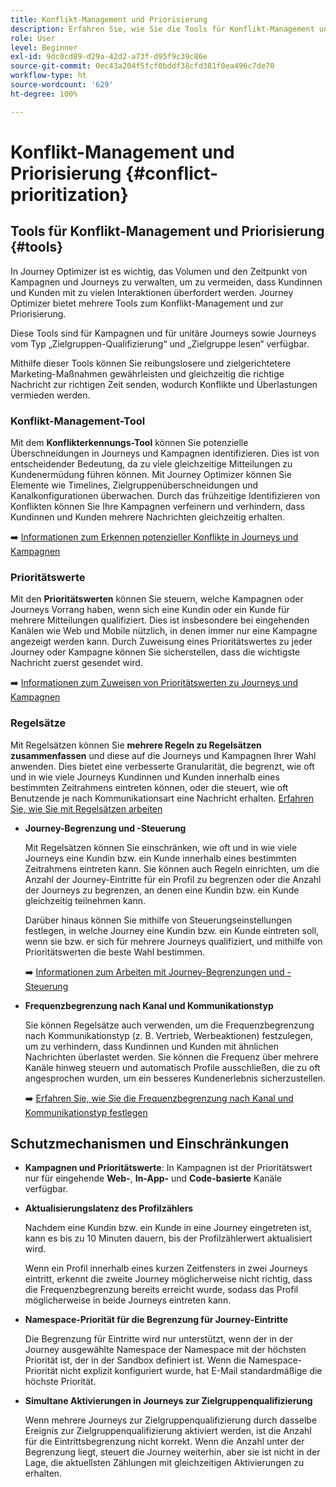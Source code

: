 ```yaml
---
title: Konflikt-Management und Priorisierung
description: Erfahren Sie, wie Sie die Tools für Konflikt-Management und Priorisierung in Journey Optimizer nutzen können.
role: User
level: Beginner
exl-id: 9dc0cd89-d29a-42d2-a73f-d95f9c39c86e
source-git-commit: 0ec43a204f5fcf0bddf38cfd381f0ea496c7de70
workflow-type: ht
source-wordcount: '629'
ht-degree: 100%

---
```


# Konflikt-Management und Priorisierung {#conflict-prioritization}

## Tools für Konflikt-Management und Priorisierung {#tools}

In Journey Optimizer ist es wichtig, das Volumen und den Zeitpunkt von Kampagnen und Journeys zu verwalten, um zu vermeiden, dass Kundinnen und Kunden mit zu vielen Interaktionen überfordert werden. Journey Optimizer bietet mehrere Tools zum Konflikt-Management und zur Priorisierung.

Diese Tools sind für Kampagnen und für unitäre Journeys sowie Journeys vom Typ „Zielgruppen-Qualifizierung“ und „Zielgruppe lesen“ verfügbar.

Mithilfe dieser Tools können Sie reibungslosere und zielgerichtetere Marketing-Maßnahmen gewährleisten und gleichzeitig die richtige Nachricht zur richtigen Zeit senden, wodurch Konflikte und Überlastungen vermieden werden.

### Konflikt-Management-Tool

Mit dem **Konflikterkennungs-Tool** können Sie potenzielle Überschneidungen in Journeys und Kampagnen identifizieren. Dies ist von entscheidender Bedeutung, da zu viele gleichzeitige Mitteilungen zu Kundenermüdung führen können. Mit Journey Optimizer können Sie Elemente wie Timelines, Zielgruppenüberschneidungen und Kanalkonfigurationen überwachen. Durch das frühzeitige Identifizieren von Konflikten können Sie Ihre Kampagnen verfeinern und verhindern, dass Kundinnen und Kunden mehrere Nachrichten gleichzeitig erhalten.

➡️ [Informationen zum Erkennen potenzieller Konflikte in Journeys und Kampagnen](conflicts.md)

### Prioritätswerte

Mit den **Prioritätswerten** können Sie steuern, welche Kampagnen oder Journeys Vorrang haben, wenn sich eine Kundin oder ein Kunde für mehrere Mitteilungen qualifiziert. Dies ist insbesondere bei eingehenden Kanälen wie Web und Mobile nützlich, in denen immer nur eine Kampagne angezeigt werden kann. Durch Zuweisung eines Prioritätswertes zu jeder Journey oder Kampagne können Sie sicherstellen, dass die wichtigste Nachricht zuerst gesendet wird. 

➡️ [Informationen zum Zuweisen von Prioritätswerten zu Journeys und Kampagnen](priority-scores.md)

### Regelsätze

Mit Regelsätzen können Sie **mehrere Regeln zu Regelsätzen zusammenfassen** und diese auf die Journeys und Kampagnen Ihrer Wahl anwenden. Dies bietet eine verbesserte Granularität, die begrenzt, wie oft und in wie viele Journeys Kundinnen und Kunden innerhalb eines bestimmten Zeitrahmens eintreten können, oder die steuert, wie oft Benutzende je nach Kommunikationsart eine Nachricht erhalten. [Erfahren Sie, wie Sie mit Regelsätzen arbeiten](../conflict-prioritization/rule-sets.md)

* **Journey-Begrenzung und -Steuerung**

  Mit Regelsätzen können Sie einschränken, wie oft und in wie viele Journeys eine Kundin bzw. ein Kunde innerhalb eines bestimmten Zeitrahmens eintreten kann. Sie können auch Regeln einrichten, um die Anzahl der Journey-Eintritte für ein Profil zu begrenzen oder die Anzahl der Journeys zu begrenzen, an denen eine Kundin bzw. ein Kunde gleichzeitig teilnehmen kann. 

  Darüber hinaus können Sie mithilfe von Steuerungseinstellungen festlegen, in welche Journey eine Kundin bzw. ein Kunde eintreten soll, wenn sie bzw. er sich für mehrere Journeys qualifiziert, und mithilfe von Prioritätswerten die beste Wahl bestimmen. 

  ➡️ [Informationen zum Arbeiten mit Journey-Begrenzungen und -Steuerung](journey-capping.md)

* **Frequenzbegrenzung nach Kanal und Kommunikationstyp**

  Sie können Regelsätze auch verwenden, um die Frequenzbegrenzung nach Kommunikationstyp (z. B. Vertrieb, Werbeaktionen) festzulegen, um zu verhindern, dass Kundinnen und Kunden mit ähnlichen Nachrichten überlastet werden. Sie können die Frequenz über mehrere Kanäle hinweg steuern und automatisch Profile ausschließen, die zu oft angesprochen wurden, um ein besseres Kundenerlebnis sicherzustellen.

  ➡️ [Erfahren Sie, wie Sie die Frequenzbegrenzung nach Kanal und Kommunikationstyp festlegen](../conflict-prioritization/channel-capping.md)

## Schutzmechanismen und Einschränkungen

* **Kampagnen und Prioritätswerte**: In Kampagnen ist der Prioritätswert nur für eingehende **Web-**, **In-App-** und **Code-basierte** Kanäle verfügbar.

* **Aktualisierungslatenz des Profilzählers**

  Nachdem eine Kundin bzw. ein Kunde in eine Journey eingetreten ist, kann es bis zu 10 Minuten dauern, bis der Profilzählerwert aktualisiert wird.

  Wenn ein Profil innerhalb eines kurzen Zeitfensters in zwei Journeys eintritt, erkennt die zweite Journey möglicherweise nicht richtig, dass die Frequenzbegrenzung bereits erreicht wurde, sodass das Profil möglicherweise in beide Journeys eintreten kann.

* **Namespace-Priorität für die Begrenzung für Journey-Eintritte**

  Die Begrenzung für Eintritte wird nur unterstützt, wenn der in der Journey ausgewählte Namespace der Namespace mit der höchsten Priorität ist, der in der Sandbox definiert ist. Wenn die Namespace-Priorität nicht explizit konfiguriert wurde, hat E-Mail standardmäßige die höchste Priorität.

* **Simultane Aktivierungen in Journeys zur Zielgruppenqualifizierung**

  Wenn mehrere Journeys zur Zielgruppenqualifizierung durch dasselbe Ereignis zur Zielgruppenqualifizierung aktiviert werden, ist die Anzahl für die Eintrittsbegrenzung nicht korrekt. Wenn die Anzahl unter der Begrenzung liegt, steuert die Journey weiterhin, aber sie ist nicht in der Lage, die aktuellsten Zählungen mit gleichzeitigen Aktivierungen zu erhalten.
